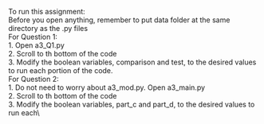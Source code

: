 To run this assignment:\
    Before you open anything, remember to put data folder at the same directory as the .py files\
    For Question 1:\
        1. Open a3_Q1.py\
        2. Scroll to th bottom of the code\
        3. Modify the boolean variables, comparison and test, to the desired values to run each portion of the code.\
    For Question 2:\
        1. Do not need to worry about a3_mod.py. Open a3_main.py\
        2. Scroll to th bottom of the code\
        3. Modify the boolean variables, part_c and part_d, to the desired values to run each\
